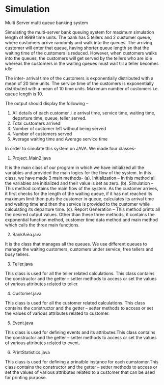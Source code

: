 # Simulation
Multi Server multi queue banking system

Simulating the multi-server bank queuing system for maximum simulation length of 9999 time units. The bank has 5 tellers and 2 customer queue, where customers arrive randomly and walk into the queues.
The arriving customer will enter that queue, having shorter queue length so that the waiting time of the customers is reduced. However, when customers walks into the queues, the customers will get served by the tellers who are idle whereas the customers in the waiting queues must wait till a teller becomes idle.

The inter- arrival time of the customers is exponentially distributed with a mean of 20 time units.
The service time of the customers is exponentially distributed with a mean of 10 time units.
Maximum number of customers i.e. queue length is 10.

The output should display the following – 
1. All details of each customer .i.e arrival time, service time, waiting time, departure time, queue, teller served.
2. Total customers arrived 
3. Number of customer left without being served 
4. Number of customers served 
5. Average waiting time and Average service time 

In order to simulate this system on JAVA. We made four classes-
1. Project_Main2.java

It is the main class of our program in which we have initialized all the variables and provided the main logics for the flow of the system. In this class, we have made 3 main methods-
(a). Initialization – In this method all the variables are initialized and their value is set as zero.
(b). Simulation – This method contains the main flow of the system. As the customer arrives, it first checks for the length of the waiting queue, if it has not reached its maximum limit then puts the customer in queue, calculates its arrival time and waiting time and then the service is provided to the customer while calculating its departure time.
(c). Report Generation – This method prints all the desired output values.
Other than these three methods, it contains the exponential function method, customer time data method and main method which calls the three main functions.

2. BankArea.java

It is the class that manages all the queues. We use different queues to manage the waiting customers, customers under service, free tellers and busy tellers.

3. Teller.java

This class is used for all the teller related calculations. This class contains the constructor and the getter – setter methods to access or set the values of various attributes related to teller.

4. Customer.java

This class is used for all the customer related calculations. This class contains the constructor and the getter – setter methods to access or set the values of various attributes related to customer.

5. Event.java

This class is used for defining events and its attributes.This class contains the constructor and the getter – setter methods to access or set the values of various attributes related to event.

6. PrintStatistics.java

This class is used for defining a prinatble instance for each cumstomer.This class contains the constructor and the getter – setter methods to access or set the values of various attributes related to a customer that can be used for printing purpose.
